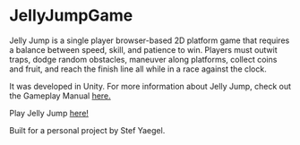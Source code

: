 # JellyJumpGame

Jelly Jump is a single player browser-based 2D platform game that requires a balance between speed, skill, and patience to win. Players must outwit traps, dodge random obstacles, maneuver along platforms, collect coins and fruit, and reach the finish line all while in a race against the clock.

It was developed in Unity. For more information about Jelly Jump, check out the Gameplay Manual [here.](https://drive.google.com/file/d/1ftoDtEbtIZxxYkRfI4hib5vyOLmJgSQD/view?usp=sharing)

Play Jelly Jump [here!](https://stefyaegel.github.io/JellyJumpGame/)

Built for a personal project by Stef Yaegel.
